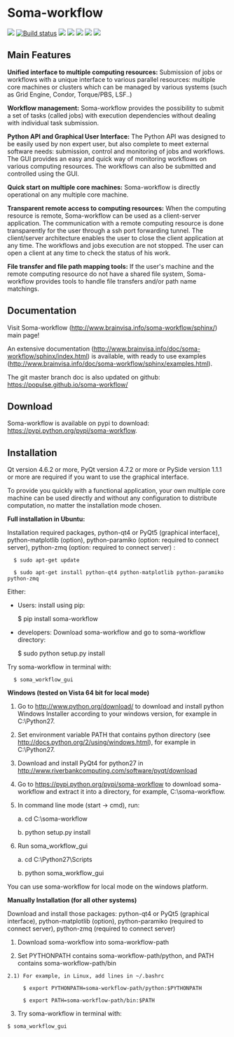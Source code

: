 Soma-workflow
=============

[![](https://travis-ci.org/populse/soma-workflow.svg?branch=master)](https://travis-ci.org/populse/soma-workflow) [![Build status](https://ci.appveyor.com/api/projects/status/9n7jp4p3eenv1o24/branch/master?svg=true)](https://ci.appveyor.com/project/denisri/soma-workflow-87l7c/branch/master) [![](https://codecov.io/github/populse/soma-workflow/coverage.svg?branch=master)](https://codecov.io/github/populse/soma-workflow) [![](https://img.shields.io/badge/license-CeCILL--B-blue.svg)](https://github.com/populse/soma-workflow/blob/master/LICENSE.en) [![](https://img.shields.io/pypi/v/soma-workflow.svg)](https://pypi.python.org/pypi/soma-workflow/)                                           [![](https://img.shields.io/badge/python-2.7%2C%203.3%2C%203.4%2C%203.5%2C%203.6%2C%203.7-yellow.svg)](#)                                                                      [![](https://img.shields.io/badge/platform-Linux%2C%20OSX%2C%20Windows-orange.svg)](#)


Main Features
-------------

  **Unified interface to multiple computing resources:** 
    Submission of jobs or workflows with a unique interface to various 
    parallel resources: multiple core machines or clusters which can be 
    managed by various systems (such as Grid Engine, Condor, Torque/PBS, LSF..)

  **Workflow management:**
    Soma-workflow provides the possibility to submit a set of tasks (called jobs) 
    with execution dependencies without dealing with individual task submission.

  **Python API and Graphical User Interface:**
    The Python API was designed to be easily used by non expert user, but also
    complete to meet external software needs: submission, control and monitoring 
    of jobs and workflows. The GUI provides an easy and quick way of monitoring 
    workflows on various computing resources. The workflows can also be 
    submitted and controlled using the GUI.

  **Quick start on multiple core machines:**
    Soma-workflow is directly operational on any multiple core machine. 
    
  **Transparent remote access to computing resources:** 
    When the computing resource is remote, Soma-workflow can be used as a 
    client-server application. The communication with a remote computing 
    resource is done transparently for the user through a ssh port forwarding 
    tunnel. The client/server architecture enables the user to close the client 
    application at any time. The workflows and jobs execution are not stopped. 
    The user can open a client at any time to check the status of his 
    work.

  **File transfer and file path mapping tools:** 
    If the user's machine and the remote computing resource do not have a shared 
    file system, Soma-workflow provides tools to handle file transfers and/or 
    path name matchings.

Documentation
-------------

  Visit Soma-workflow (http://www.brainvisa.info/soma-workflow/sphinx/) main page!

  An extensive documentation (http://www.brainvisa.info/doc/soma-workflow/sphinx/index.html) is available,
  with ready to use examples (http://www.brainvisa.info/doc/soma-workflow/sphinx/examples.html).
  
  The git master branch doc is also updated on github: https://populse.github.io/soma-workflow/


Download
--------

  Soma-workflow is available on pypi to download: https://pypi.python.org/pypi/soma-workflow.


Installation
------------

  Qt version 4.6.2 or more, PyQt version 4.7.2 or more or PySide version 1.1.1 or
  more are required if you want to use the graphical interface. 

  To provide you quickly with a functional application, your own multiple core 
  machine can be used directly and without any configuration to distribute 
  computation, no matter the installation mode chosen.


  **Full installation in Ubuntu:**
  
  Installation required packages,
  python-qt4 or PyQt5 (graphical interface), 
  python-matplotlib (option), 
  python-paramiko (option: required to connect server), 
  python-zmq (option: required to connect server) :
      
      $ sudo apt-get update

      $ sudo apt-get install python-qt4 python-matplotlib python-paramiko python-zmq
      
  Either:
  * Users: install using pip:
     
      $ pip install soma-workflow

  * developers: Download soma-workflow and go to soma-workflow directory:
      
      $ sudo python setup.py install

  Try soma-workflow in terminal with:
      
      $ soma_workflow_gui

  **Windows (tested on Vista 64 bit for local mode)**

  1) Go to http://www.python.org/download/ to download and install python Windows Installer according to your windows version, for example in C:\Python27.

  2) Set environment variable PATH that contains python directory (see http://docs.python.org/2/using/windows.html), for example in C:\Python27.

  3) Download and install PyQt4 for python27 in http://www.riverbankcomputing.com/software/pyqt/download
 
  4) Go to https://pypi.python.org/pypi/soma-workflow to download soma-workflow and extract it into a directory, for example, C:\soma-workflow.

  5) In command line mode (start -> cmd), run:

     a. cd C:\soma-workflow

     b. python setup.py install

  6) Run soma_workflow_gui

     a. cd C:\Python27\Scripts

     b. python soma_workflow_gui
    
  You can use soma-workflow for local mode on the windows platform.

  **Manually Installation (for all other systems)**

  Download and install those packages: 
     python-qt4 or PyQt5 (graphical interface), 
     python-matplotlib (option), 
     python-paramiko (required to connect server), 
     python-zmq (required to connect server)   
  
  1) Download soma-workflow into soma-workflow-path

  2) Set PYTHONPATH contains soma-workflow-path/python, and PATH contains soma-workflow-path/bin

    2.1) For example, in Linux, add lines in ~/.bashrc
        
         $ export PYTHONPATH=soma-workflow-path/python:$PYTHONPATH

         $ export PATH=soma-workflow-path/bin:$PATH

  3) Try soma-workflow in terminal with:

    $ soma_workflow_gui 
